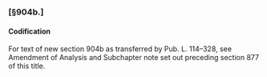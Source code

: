### [§904b.] ###

#### Codification ####

For text of new section 904b as transferred by Pub. L. 114–328, see Amendment of Analysis and Subchapter note set out preceding section 877 of this title.